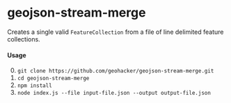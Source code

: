 # geojson-stream-merge

Creates a single valid `FeatureCollection` from a file of line delimited feature collections.

#### Usage

0. `git clone https://github.com/geohacker/geojson-stream-merge.git`
2. `cd geojson-stream-merge`
3. `npm install`
4. `node index.js --file input-file.json --output output-file.json`
